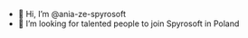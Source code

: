 - 👋 Hi, I’m @ania-ze-spyrosoft
- 👀 I’m looking for talented people to join Spyrosoft in Poland
<!---
ania-ze-spyrosoft/ania-ze-spyrosoft is a ✨ special ✨ repository because its `README.md` (this file) appears on your GitHub profile.
You can click the Preview link to take a look at your changes.
--->
